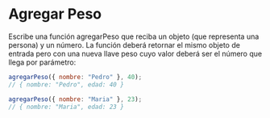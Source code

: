 # Agregar Peso

Escribe una función agregarPeso que reciba un objeto (que representa una persona) y un número. La función deberá retornar el mismo objeto de entrada pero con una nueva llave peso cuyo valor deberá ser el número que llega por parámetro:

```javascript
agregarPeso({ nombre: "Pedro" }, 40);
// { nombre: "Pedro", edad: 40 }

agregarPeso({ nombre: "Maria" }, 23);
// { nombre: "Maria", edad: 23 }
```
